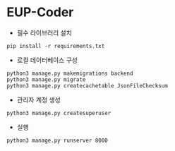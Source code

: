 # EUP-Coder
- 필수 라이브러리 설치
```
pip install -r requirements.txt
```

- 로컬 데이터베이스 구성
```
python3 manage.py makemigrations backend
python3 manage.py migrate
python3 manage.py createcachetable JsonFileChecksum
```

- 관리자 계정 생성
```
python3 manage.py createsuperuser
```

- 실행
```
python3 manage.py runserver 8000
```